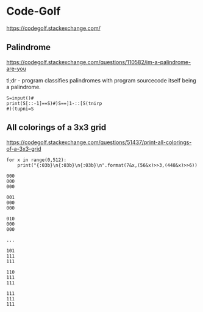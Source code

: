 # Code-Golf
https://codegolf.stackexchange.com/

## Palindrome
https://codegolf.stackexchange.com/questions/110582/im-a-palindrome-are-you

tl;dr - program classifies palindromes with program sourcecode itself being a palindrome.

```
S=input()#
print(S[::-1]==S)#)S==]1-::[S(tnirp
#)(tupni=S
```

## All colorings of a 3x3 grid
https://codegolf.stackexchange.com/questions/51437/print-all-colorings-of-a-3x3-grid
```
for x in range(0,512):
    print("{:03b}\n{:03b}\n{:03b}\n".format(7&x,(56&x)>>3,(448&x)>>6))
```

```
000
000
000
  
001
000
000
   
010
000
000

...

101
111
111
   
110
111
111
   
111
111
111
```
